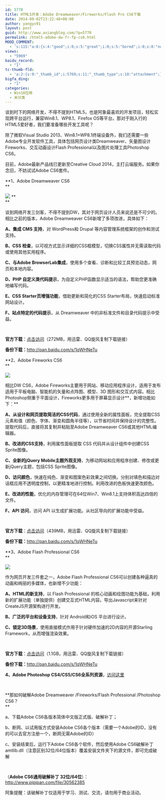 ```yaml
---
id: 5770
title: HTML5开发：Adobe Dreamweaver/Fireworks/Flash Pro CS6下载
date: 2014-09-02T23:22:48+08:00
author: yangyx91
layout: post
guid: http://www.axiangblog.com/?p=5770
permalink: /html5-adobe-dw-fr-fp-cs6.html
MOOD_COMMENT:
  - 's:115:"a:6:{s:4:"good";i:0;s:5:"great";i:0;s:5:"bored";i:0;s:8:"nonsense";i:0;s:13:"notunderstand";i:0;s:7:"passing";i:0;}";'
views:
  - "5969"
baidu_record:
  - "1"
tc-thumb-fld:
  - 'a:2:{s:9:"_thumb_id";i:5769;s:11:"_thumb_type";s:10:"attachment";}'
bigfa_ding:
  - "1"
categories:
  - Win10应用
  - 未分类
---
```

谈到时下的网络开发，不得不提到HTML5，也是阿象最喜欢的开发项目，轻松实现跨平台运行，兼容Win8.1、WP8.1、Firefox OS等平台。那对于刚入行的HTML5爱好者，我们要准备哪些开发工具呢？

除了微软Visual Studio 2013、Win8.1+WP8.1终端设备外，我们还需要一些Adobe专业开发软件工具，具体包括网页设计类Dreamweaver、矢量图设计Fireworks、交互动画设计Flash Professional以及图片处理工具Photoshop CS6。

目前，Adobe最新产品线已更新至Creative Cloud 2014，主打云端服务。如果你念旧，不妨试试Adobe CS6套件。

**1、Adobe Dreamweaver CS6  
** 

![](http://www.axiangblog.com/wp-content/uploads/2014/09/090214_1527_HTML5AdobeD1.jpg) **  
** 

谈到网络开发三剑客，不得不提到DW，其对于网页设计人员来说还是不可少的。相比之前的版本，Adobe Dreamweaver CS6新增了多项改进，具体如下：

**A、集成 CMS 支持**，对 WordPress和 Drupal 等内容管理系统框架的创作和测试支持。

**B、CSS 检查**，以可视方式显示详细的CSS框模型，切换CSS属性并无需读取代码或使用其他实用程序。

**C、与Adobe BrowserLab集成**，使用多个查看、诊断和比较工具预览动态，网页和本地内容。

**D、PHP 自定义类代码提示**，为自定义PHP函数显示适当的语法，帮助您更准确地编写代码。

**E、CSS Starter页增强功能**，借助更新和简化的CSS Starter布局，快速启动标准网站设计。

**F、站点特定的代码提示**，从 Dreamweaver 中的非标准文件和目录代码提示中受益。

&nbsp;

**官方下载**：<a href="http://trials2.stage.adobe.com/AdobeProducts/DRWV/12/win32/Dreamweaver_12_LS3.exe" target="_blank" rel="nofollow" >点击访问</a>（272MB，用迅雷、QQ旋风复制下载链接）

**备份下载：**<a href="http://pan.baidu.com/s/1qWHNeTu" target="_blank" rel="nofollow" >http://pan.baidu.com/s/1qWHNeTu</a>

**2、Adobe Fireworks CS6  
** 

![](http://www.axiangblog.com/wp-content/uploads/2014/09/090214_1527_HTML5AdobeD2.jpg) 

相比DW CS6，Adobe Fireworks主要用于网站、移动应用程序设计，适用于发布适用于平板电脑、智能机的矢量和点阵图、模型、3D 图形和交互式内容。相比Photoshop侧重于平面设计，Fireworks更多用于屏幕显示设计**，新增功能如下：**

**A、从设计和网页提取简洁的CSS代码**，通过使用全新的属性面板，完全提取CSS元素和值（颜色、字体、渐变和圆角半径等），以节省时间并保持设计的完整性。提取代码后，直接将其复制并粘贴至Adobe Dreamweaver CS6或其他HTML编辑器。

**B、改进的CSS支持**，利用属性面板提取 CSS 代码并从设计组件中创建CSS Sprite图像。

**C、全新的jQuery Mobile主题外观支持**，为移动网站和应用程序创建、修改或更新jQuery主题，包括CSS Sprite图像。

**D、访问颜色**，快速在纯色、渐变和图案色彩效果之间切换。分别对填色和描边对话框应用不透明度控制，以更精准地进行控制。利用改进的色板快速更改颜色。

**E、改进的性能**，优化的内存管理可在64位Win7、Win8.1上支持体积高达四倍的文件。

**F、API 访问**，访问 API 以生成扩展功能。从社区导向的扩展功能中受益。

&nbsp;

**官方下载**：<a href="http://trials2.adobe.com/AdobeProducts/FWKS/12/win32/Fireworks_12_LS3.exe" target="_blank" rel="nofollow" >点击访问</a>（439MB，用迅雷、QQ旋风复制下载链接）

**备份下载：**<a href="http://pan.baidu.com/s/1qWHNeTu" target="_blank" rel="nofollow" >http://pan.baidu.com/s/1qWHNeTu</a>

**3、Adobe Flash Professional CS6  
** 

![](http://www.axiangblog.com/wp-content/uploads/2014/09/090214_1527_HTML5AdobeD3.jpg) 

作为网页开发三件套之一，Adobe Flash Professional CS6可以创建各种逼真的动画和绚丽的多媒体，也新增不少功能：

**A、HTML的新支持**，以 Flash Professional 的核心动画和绘图功能为基础，利用新的扩展功能（单独提供）创建交互式HTML内容。导出Javascript来针对CreateJS开源架构进行开发。

**B、广泛的平台和设备支持**，针对 Android和iOS 平台进行设计。

**C、锁定3D场景**，使用直接模式作用于针对硬件加速的2D内容的开源Starling Framework，从而增强渲染效果。

&nbsp;

**官方下载**：<a href="http://trials2.stage.adobe.com/AdobeProducts/FLPR/12/win32/FlashPro_12_LS3.exe" target="_blank" rel="nofollow" >点击访问</a>（1.1GB，用迅雷、QQ旋风复制下载链接）

**备份下载：**<a href="http://pan.baidu.com/s/1qWHNeTu" target="_blank" rel="nofollow" >http://pan.baidu.com/s/1qWHNeTu</a>

**4、Adobe Photoshop CS4/CS5/CS6全系列资源**，<a href="http://www.axiangblog.com/adobe-photoshop-cs4-cs5-cs6.html" target="_blank"  rel="nofollow" >访问这里</a>

&nbsp;

**那如何破解Adobe Dreamweaver /Fireworks/Flash Professional /Photoshop CS6？  
** 

a、下载Adobe CS6各版本简体中文版正式版、破解补丁；

b、断网、以试用版方式安装Adobe CS6各个版本（需要一个Adobe的ID，没有的可以去官方注册一个，断网无需Adobe的ID）

c、安装结束后，运行下Adobe CS6各个软件，然后使用Adobe CS6破解补丁amtlib.dll（注意区别32位/64位版本）覆盖安装文件夹下的源文件，即可完成破解

&nbsp;

（**Adobe CS6通用破解补丁 32位/64位**）：<a href="http://www.pipipan.com/file/30562385" target="_blank"  rel="nofollow" >http://www.pipipan.com/file/30562385</a>

阿象提醒：该破解补丁仅适用于学习、测试、交流，请勿用于商业活动。